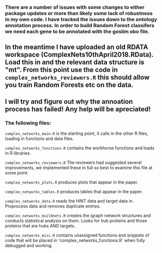 ### There are a number of issues with some changes to either package updates or more than likely some lack of robustness in my own code. I have tracked the issues down to the ontology annotation process. In order to build Random Forest classifers we need each gene to be annotated with the goslim obo file. 

## In the meantime I have uploaded an old RDATA workspace (ComplexNets10thApril2018.RData). Load this in and the relevant data structure is "mt". From this point use the code in `complex_networks_reviewers.R` this should allow you train Random Forests etc on the data. 

## I will try and figure out why the annoation process has failed! Any help will be apreciated!

### The following files:

`complex_networks_main.R` is the starting point, it calls in the other R files, loading in functions and data files.

`complex_networks_functions.R` contains the workhorse functions and loads in R libraries.

`complex_networks_reviewers.R` The reviewers had suggested several improvements, we implemented these in full so best to examine this file at some point.

`complex_networks_plots.R` produces plots that appear in the paper.

`complex_networks_tables.R` produces tables that appear in the paper.

`complex_networks_data.R` reads the HINT data and target data in. Proprocess data and removes duplicate entries.

`complex_networks_buildnets.R` creates the igraph network structures and conducts statistical analysis on them. Looks for hub proteins and those proteins that are hubs AND targets.

`complex_networks_misc.R` contains unassigned functions and snippets of code that will be placed in 'complex_networks_functions.R` when fully debugged and working. 
